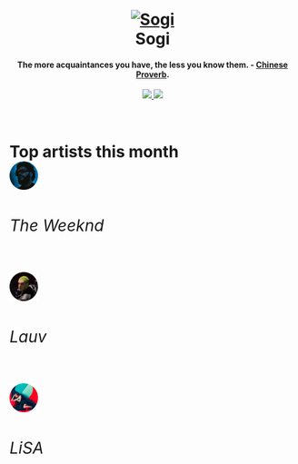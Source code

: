 <!-- <style>
.column {
  float: left;
  width: 8%;
  padding: 20px;
}

.row::after {
  content: "";
  clear: both;
  display: table;
}

.artists {
  border-radius: 50%;
}
h6 {
  padding: 5px;
  text-align: center;
}
</style> -->
<h1 align='center'>
  <br>
  <a href='https://www.youtube.com/watch?v=dQw4w9WgXcQ'><img src='https://i.ibb.co/XYSwTqV/kaguya-modified.png' alt='Sogi' width='200'></a>
  <br>
  Sogi
  <br>
</h1>

<h4 align='center'>The more acquaintances you have, the less you know them. - <a href='https://duckduckgo.com/?q=Chinese+Proverb' target='_blank'>Chinese Proverb</a>.</h4>

<p align='center'>
  <a href='https://discord.gg/96EA7ENfV9'>
    <img src='https://img.shields.io/discord/775232281954353183?color=blue&label=Discord'>
  </a>
  <a href='https://sxoxgxi.pythonanywhere.com/'><img src='https://img.shields.io/website?down_color=red&down_message=offline&label=Blog&up_color=light%20green&up_message=online&url=https%3A%2F%2Fsxoxgxi.pythonanywhere.com'></a>
</p>
<h1 float='left'>
  <br>
  Top artists this month
  <div class="row">
  <div class="column">
    <img class="artists" src="./cropped-images/The Weeknd(cropped).png" alt="The Weeknd" style="width:10%">
    <h6>The Weeknd</h6>
  </div>
  <div class="column">
    <img class="artists" src="./cropped-images/Lauv(cropped).png" alt="Lauv" style="width:10%">
    <h6>Lauv</h6>
  </div>
  <div class="column">
    <img class="artists" src="./cropped-images/LiSA(cropped).png" alt="Post Malone" style="width:10%">
    <h6>LiSA</h6>
  <!-- </div>
  <div class="column">
    <img class="artists" src="https://i.scdn.co/image/ab676161000051746867a4ce52401bd378bb5179" alt="James Arthur" style="width:100%">
    <h6>James Arthur</h6>
  </div>
  <div class="column">
    <img class="artists" src="https://i.scdn.co/image/ab6761610000e5eb4111c95b5f430c3265c7304b" alt="Joji" style="width:100%">
    <h6>Joji</h6>
  </div> -->
</div>
</h1>
